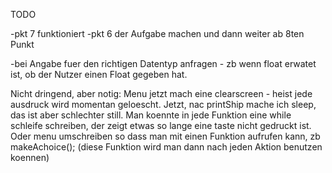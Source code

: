 
TODO

-pkt 7 funktioniert
-pkt 6 der Aufgabe machen und dann weiter ab 8ten Punkt

-bei Angabe fuer den richtigen Datentyp anfragen - zb wenn float erwatet ist, ob der Nutzer
einen Float gegeben hat.

Nicht dringend, aber notig:
Menu jetzt mach eine clearscreen - heist jede ausdruck wird momentan geloescht.
Jetzt, nac printShip mache ich sleep, das ist aber schlechter still.
Man koennte in jede Funktion eine while schleife schreiben, der zeigt etwas so lange
eine  taste nicht gedruckt ist. Oder menu umschreiben so dass man mit einen Funktion 
aufrufen kann, zb makeAchoice(); (diese Funktion wird man dann nach jeden Aktion benutzen koennen)


